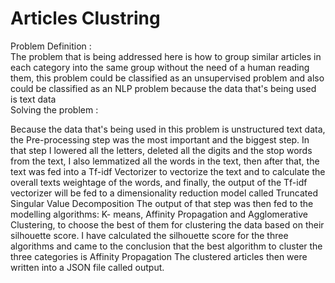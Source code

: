 # Articles Clustring<br>

Problem Definition :<br>
The problem that is being addressed here is how to group similar articles
in each category into the same group without the need of a human
reading them, this problem could be classified as an unsupervised
problem and also could be classified as an NLP problem because the
data that's being used is text data<br>
Solving the problem :<br>

Because the data that's being used in this problem is unstructured text
data, the Pre-processing step was the most important and the biggest
step.
In that step I lowered all the letters, deleted all the digits and the stop
words from the text, I also lemmatized all the words in the text, then
after that, the text was fed into a Tf-idf Vectorizer to vectorize the text
and to calculate the overall texts weightage of the words, and finally, the
output of the Tf-idf vectorizer will be fed to a dimensionality reduction
model called Truncated Singular Value Decomposition
The output of that step was then fed to the modelling algorithms: K-
means, Affinity Propagation and Agglomerative Clustering, to choose the
best of them for clustering the data based on their silhouette score. I
have calculated the silhouette score for the three algorithms and came
to the conclusion that the best algorithm to cluster the three categories
is Affinity Propagation
The clustered articles then were written into a JSON file called output.
